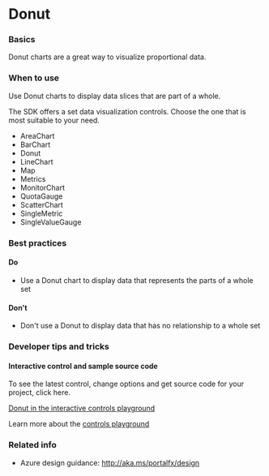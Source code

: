 ﻿# Donut

 
<a name="basics"></a>
### Basics
Donut charts are a great way to visualize proportional data.



<!-- TODO get an IMAGE to embed here -->

<!-- TODO get an SAMPLE CODE to embed here -->

 
<a name="when-to-use"></a>
### When to use
Use Donut charts to display data slices that are part of a whole.  

The SDK offers a set data visualization controls.  Choose the one that is most suitable to your need.
* AreaChart
* BarChart
* Donut
* LineChart
* Map
* Metrics
* MonitorChart
* QuotaGauge
* ScatterChart
* SingleMetric
* SingleValueGauge




 
<a name="best-practices"></a>
### Best practices


<a name="best-practices-do"></a>
#### Do

* Use a Donut chart to display data that represents the parts of a whole set


<a name="best-practices-don-t"></a>
#### Don&#39;t

* Don't use a Donut to display data that has no relationship to a whole set



 
<a name="developer-tips-and-tricks"></a>
### Developer tips and tricks



<a name="developer-tips-and-tricks-interactive-control-and-sample-source-code"></a>
#### Interactive control and sample source code
To see the latest control, change options and get source code for your project, click here.

<a href="https://ms.portal.azure.com/?Microsoft_Azure_Playground=true#blade/Microsoft_Azure_Playground/ControlsIndexBlade/Donut_create_Playground" target="_blank">Donut in the interactive controls playground</a>

Learn more about the [controls playground](./top-extensions-controls-playground.md)


 
<a name="related-info"></a>
### Related info

* Azure design guidance:  http://aka.ms/portalfx/design


